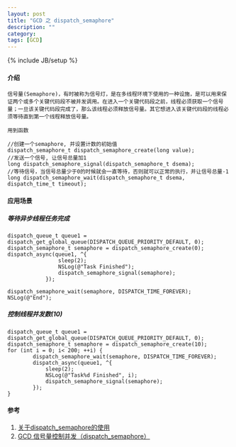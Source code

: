 ```yaml
---
layout: post
title: "GCD 之 dispatch_semaphore"
description: ""
category: 
tags: [GCD]
---
```

{% include JB/setup %}

#### 介绍

	信号量(Semaphore)，有时被称为信号灯，是在多线程环境下使用的一种设施，是可以用来保证两个或多个关键代码段不被并发调用。在进入一个关键代码段之前，线程必须获取一个信号量；一旦该关键代码段完成了，那么该线程必须释放信号量。其它想进入该关键代码段的线程必须等待直到第一个线程释放信号量。
	
	用到函数
	
	//创建一个semaphore, 并设置计数的初始值
	dispatch_semaphore_t dispatch_semaphore_create(long value);
	//发送一个信号, 让信号总量加1
	long dispatch_semaphore_signal(dispatch_semaphore_t dsema);
	//等待信号，当信号总量少于0的时候就会一直等待，否则就可以正常的执行，并让信号总量-1
	long dispatch_semaphore_wait(dispatch_semaphore_t dsema, dispatch_time_t timeout);
	
	
#### 应用场景

##### 等待异步线程任务完成
	
	dispatch_queue_t queue1 = dispatch_get_global_queue(DISPATCH_QUEUE_PRIORITY_DEFAULT, 0);
	dispatch_semaphore_t semaphore = dispatch_semaphore_create(0);
	dispatch_async(queue1, ^{
	                sleep(2);
					NSLog(@"Task Finished");
	                dispatch_semaphore_signal(semaphore);
	            });
				
	dispatch_semaphore_wait(semaphore, DISPATCH_TIME_FOREVER);
	NSLog(@"End");		
	
##### 控制线程并发数(10)

	dispatch_queue_t queue1 = dispatch_get_global_queue(DISPATCH_QUEUE_PRIORITY_DEFAULT, 0);
	dispatch_semaphore_t semaphore = dispatch_semaphore_create(10);
	for (int i = 0; i< 200; ++i) {
            dispatch_semaphore_wait(semaphore, DISPATCH_TIME_FOREVER);
            dispatch_async(queue1, ^{
                sleep(2);
				NSLog(@"Task%d Finished", i);
                dispatch_semaphore_signal(semaphore);
            });
	}
	
	
#### 参考

1. [关于dispatch_semaphore的使用](http://www.cnblogs.com/snailHL/p/3906112.html)
2. [GCD 信号量控制并发（dispatch_semaphore）](http://blog.csdn.net/fhbystudy/article/details/25918451)
